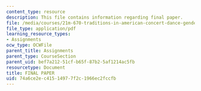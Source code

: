 ```yaml
---
content_type: resource
description: This file contains information regarding final paper.
file: /media/courses/21m-670-traditions-in-american-concert-dance-gender-and-autobiography-spring-2008/74a6ce2ec41514977f2c1966ec2fccfb_MIT21M_670S08_paper3.pdf
file_type: application/pdf
learning_resource_types:
- Assignments
ocw_type: OCWFile
parent_title: Assignments
parent_type: CourseSection
parent_uid: bef7a212-51cf-b65f-87b2-5af1214ac5fb
resourcetype: Document
title: FINAL PAPER
uid: 74a6ce2e-c415-1497-7f2c-1966ec2fccfb
---
```

